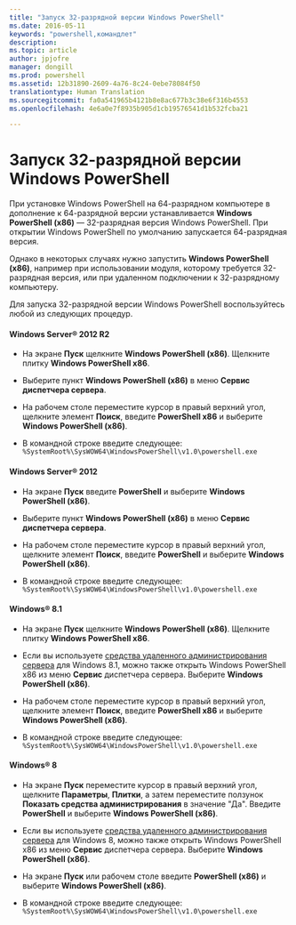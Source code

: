 ```yaml
---
title: "Запуск 32-разрядной версии Windows PowerShell"
ms.date: 2016-05-11
keywords: "powershell,командлет"
description: 
ms.topic: article
author: jpjofre
manager: dongill
ms.prod: powershell
ms.assetid: 12b31890-2609-4a76-8c24-0ebe78084f50
translationtype: Human Translation
ms.sourcegitcommit: fa0a541965b4121b8e8ac677b3c38e6f316b4553
ms.openlocfilehash: 4e6a0e7f8935b905d1cb19576541d1b532fcba21

---
```


# Запуск 32-разрядной версии Windows PowerShell
При установке Windows PowerShell на 64-разрядном компьютере в дополнение к 64-разрядной версии устанавливается **Windows PowerShell (x86)** — 32-разрядная версия Windows PowerShell. При открытии Windows PowerShell по умолчанию запускается 64-разрядная версия.

Однако в некоторых случаях нужно запустить **Windows PowerShell (x86)**, например при использовании модуля, которому требуется 32-разрядная версия, или при удаленном подключении к 32-разрядному компьютеру.

Для запуска 32-разрядной версии Windows PowerShell воспользуйтесь любой из следующих процедур.

#### Windows Server® 2012 R2

-   На экране **Пуск** щелкните **Windows PowerShell (x86)**. Щелкните плитку **Windows PowerShell x86**.

-   Выберите пункт **Windows PowerShell (x86)** в меню **Сервис** **диспетчера сервера**.

-   На рабочем столе переместите курсор в правый верхний угол, щелкните элемент **Поиск**, введите **PowerShell x86** и выберите **Windows PowerShell (x86)**.

-   В командной строке введите следующее: `%SystemRoot%\SysWOW64\WindowsPowerShell\v1.0\powershell.exe`

#### Windows Server® 2012

-   На экране **Пуск** введите **PowerShell** и выберите **Windows PowerShell (x86)**.

-   Выберите пункт **Windows PowerShell (x86)** в меню **Сервис** **диспетчера сервера**.

-   На рабочем столе переместите курсор в правый верхний угол, щелкните элемент **Поиск**, введите **PowerShell** и выберите **Windows PowerShell (x86)**.

-   В командной строке введите следующее: `%SystemRoot%\SysWOW64\WindowsPowerShell\v1.0\powershell.exe`

#### Windows® 8.1

-   На экране **Пуск** щелкните **Windows PowerShell (x86)**. Щелкните плитку **Windows PowerShell x86**.

-   Если вы используете [средства удаленного администрирования сервера](http://go.microsoft.com/fwlink/?LinkID=304145) для Windows 8.1, можно также открыть Windows PowerShell x86 из меню **Сервис** диспетчера сервера. Выберите **Windows PowerShell (x86)**.

-   На рабочем столе переместите курсор в правый верхний угол, щелкните элемент **Поиск**, введите **PowerShell x86** и выберите **Windows PowerShell (x86)**.
   
-   В командной строке введите следующее: `%SystemRoot%\SysWOW64\WindowsPowerShell\v1.0\powershell.exe`

#### Windows® 8

-   На экране **Пуск** переместите курсор в правый верхний угол, щелкните **Параметры**, **Плитки**, а затем переместите ползунок **Показать средства администрирования** в значение "Да". Введите **PowerShell** и выберите **Windows PowerShell (x86)**.

-   Если вы используете [средства удаленного администрирования сервера](http://www.microsoft.com/download/details.aspx?id=28972) для Windows 8, можно также открыть Windows PowerShell x86 из меню **Сервис** диспетчера сервера. Выберите **Windows PowerShell (x86)**.

-   На экране **Пуск** или рабочем столе введите **PowerShell (x86)** и выберите **Windows PowerShell (x86)**.

-   В командной строке введите следующее: `%SystemRoot%\SysWOW64\WindowsPowerShell\v1.0\powershell.exe`



<!--HONumber=Oct16_HO2-->


